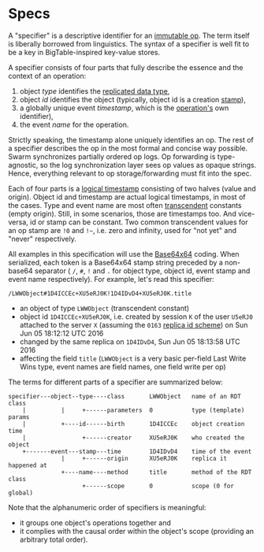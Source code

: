  # Specs #

A "specifier" is a descriptive identifier for an [immutable op](op.md).
The term itself is liberally borrowed from linguistics.
The syntax of a specifier is well fit to be a key in BigTable-inspired key-value stores.

A specifier consists of four parts that fully describe the essence and the context of an operation:

1. object *type* identifies the [replicated data type](rdt.md),
2. object *id* identifies the object (typically, object id is a creation [stamp](stamp.md)),
3. a globally unique event *timestamp*, which is the [operation's](op.md) own identifier),
4. the event *name* for the operation.

Strictly speaking, the timestamp alone uniquely identifies an op.
The rest of a specifier describes the op in the most formal and concise way possible.
Swarm synchronizes partially ordered op logs.
Op forwarding is type-agnostic, so the log synchronization layer sees op values as opaque strings.
Hence, everything relevant to op storage/forwarding must fit into the spec.

Each of four parts is a [logical timestamp](stamp.md) consisting of two halves (value and origin).
Object id and timestamp are actual logical timestamps, in most of the cases.
Type and event name are most often [transcendent](stamp.md) constants (empty origin).
Still, in some scenarios, those are timestamps too.
And vice-versa, id or stamp can be constant.
Two common transcendent values for an op stamp are `!0` and `!~`, i.e. zero and infinity, used for "not yet" and "never" respectively.

All examples in this specification will use the [Base64x64](64x64.md) coding.
When serialized, each token is a Base64x64 stamp string preceded by a non-base64 separator ( `/`, `#`, `!` and `.` for object type, object id, event stamp and event name respectively).
For example, let's read this specifier:

    /LWWObject#1D4ICCEc+XU5eRJ0K!1D4IDvD4+XU5eRJ0K.title

* an object of type `LWWObject` (transcendent constant)
* object id `1D4ICCEc+XU5eRJ0K`, i.e. created by session `K` of the user `U5eRJ0` attached to the server `X` (assuming the `0163` [replica id scheme](replica.md)) on Sun Jun 05 18:12:12 UTC 2016
* changed by the same replica on `1D4IDvD4`, Sun Jun 05 18:13:58 UTC 2016
* affecting the field `title` (`LWWObject` is a very basic per-field Last Write Wins type, event names are field names, one field write per op)

The terms for different parts of a specifier are summarized below:

    specifier---object--type----class       LWWObject   name of an RDT class
        |          |     +------parameters  0           type (template) params
        |          +----id------birth       1D4ICCEc    object creation time
        |                +------creator     XU5eRJ0K    who created the object
        +-------event---stamp---time        1D4IDvD4    time of the event
                   |     +------origin      XU5eRJ0K    replica it happened at
                   +----name----method      title       method of the RDT class
                         +------scope       0           scope (0 for global)

Note that the alphanumeric order of specifiers is meaningful:
* it groups one object's operations together and
* it complies with the causal order within the object's scope (providing an arbitrary total order).
